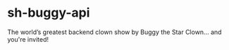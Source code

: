 # sh-buggy-api
The world’s greatest backend clown show by Buggy the Star Clown... and you're invited!
